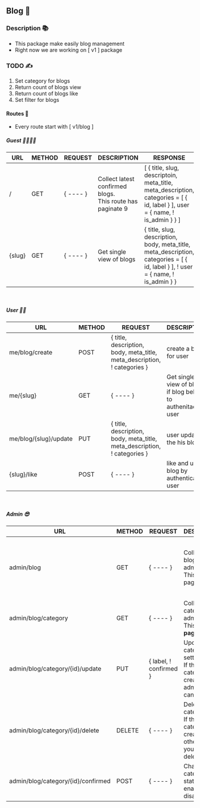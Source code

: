 ## Blog 📑

### Description 📚
- This package make easily blog management
- Right now we are working on [ v1 ] package

### TODO ✍️
1. Set category for blogs
2. Return count of blogs view
3. Return count of blogs like
4. Set filter for blogs

#### Routes 🚀
- Every route start with [ v1/blog ] 

##### Guest 🧑‍⚕️👨‍⚕️

| URL | METHOD | REQUEST | DESCRIPTION | RESPONSE                                                                                                                    |
| ----- | ----- | ----- | ----- |-----------------------------------------------------------------------------------------------------------------------------|
| / | GET | { ---- } | Collect latest confirmed blogs.<br>This route has paginate 9 | [ { title, slug, descriptoin, meta_title, meta_description, categories = [ { id, label } ], user = { name, ! is_admin } } ] |
| {slug} | GET | { ---- } | Get single view of blogs | { title, slug, description, body, meta_title, meta_description, categories = [ { id, label } ], ! user = { name, ! is_admin } } |

<br>

##### User 🧑‍💻

| URL                   | METHOD | REQUEST | DESCRIPTION                                                   | RESPONSE                                                                                         |
|-----------------------|--------| ----- |---------------------------------------------------------------|--------------------------------------------------------------------------------------------------|
| me/blog/create        | POST   | { title, description, body, meta_title, meta_description, ! categories } | create a blog for user                                        | { message, blog = { slug } }                                                                     |
| me/{slug}             | GET | { ---- } | Get single view of blogs if blog belong to authenitacted user | { title, slug, description, body, meta_title, meta_description, categories = [ { id, label } ] } |
| me/blog/{slug}/update | PUT    | { title, description, body, meta_title, meta_description, ! categories } | user update the his blog                                      | { message, blog = { slug } }                                                                     |
| {slug}/like | POST | { ---- } | like and unlike blog by authenticated user | { message, blog = { slug } } |

<br>

##### Admin 😎

| URL                                | METHOD | REQUEST                | DESCRIPTION                                                                     | RESPONSE                                                                                                                    |
|------------------------------------|--------|------------------------|---------------------------------------------------------------------------------|-----------------------------------------------------------------------------------------------------------------------------|
| admin/blog                         | GET    | { ---- }               | Collect latest blogs for admin<br>This route has paginate 9                     | [ { title, slug, description, meta_title, meta_description, categories = [ { id, label } ], user = { name, ! is_admin } } ] |
| admin/blog/category                | GET    | { ---- }               | Collect categories for admin<br>This route has <b>paginate 9</b>                | [ { id, label, user = { name, is_admin }, confirmed } ]                                                                     | 
| admin/blog/category/{id}/update    | PUT    | { label, ! confirmed } | Update category setting<br>If the category created by admin label can change to | { message, category = { id } }                                                                                              | 
| admin/blog/category/{id}/delete    | DELETE | { ---- }               | Delete category<br>If the category created by other admin you can't deleted     | { message, category = { id } }                                                                                              | 
| admin/blog/category/{id}/confirmed | POST     | { ---- }               | Change category state to enable or disable                                      | { message, category = { id } }                                                                                              | 
